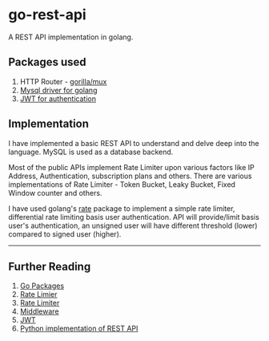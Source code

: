 # go-rest-api
A REST API implementation in golang.

## Packages used
1. HTTP Router - [gorilla/mux](https://github.com/gorilla/mux)
2. [Mysql driver for golang](https://github.com/Go-SQL-Driver/MySQL/)
3. [JWT for authentication](https://github.com/dgrijalva/jwt-go)

## Implementation
I have implemented a basic REST API to understand and delve deep into the language. MySQL is used as a database backend.

Most of the public APIs implement Rate Limiter upon various factors like IP Address, Authentication, subscription plans and others.
There are various implementations of Rate Limiter - Token Bucket, Leaky Bucket, Fixed Window counter and others.

I have used golang's [rate](https://godoc.org/golang.org/x/time/rate) package to implement a simple rate limiter, differential rate limiting basis user authentication. API will provide/limit basis user's authentication, an unsigned user will have different threshold (lower) compared to signed user (higher).

---
## Further Reading
1. [Go Packages](https://golangbot.com/go-packages/)
2. [Rate Limier](https://www.alexedwards.net/blog/how-to-rate-limit-http-requests)
3. [Rate Limiter](https://gobyexample.com/rate-limiting)
4. [Middleware](https://medium.com/@matryer/writing-middleware-in-golang-and-how-go-makes-it-so-much-fun-4375c1246e81)
5. [JWT](https://jwt.io/introduction/)
6. [Python implementation of REST API](https://github.com/karanrn/rest-api-python)
